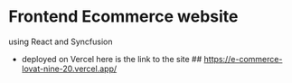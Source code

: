 # Frontend Ecommerce website 
using React and Syncfusion
* deployed on Vercel
here is the link to the site ## https://e-commerce-lovat-nine-20.vercel.app/
